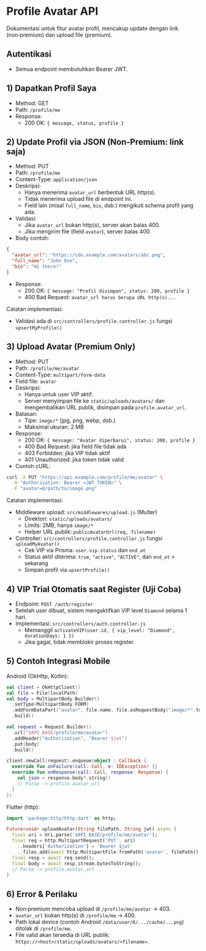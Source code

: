 # Profile Avatar API

Dokumentasi untuk fitur avatar profil, mencakup update dengan link (non‑premium) dan upload file (premium).

## Autentikasi
- Semua endpoint membutuhkan Bearer JWT.

## 1) Dapatkan Profil Saya
- Method: GET
- Path: `/profile/me`
- Response:
  - 200 OK: `{ message, status, profile }`

## 2) Update Profil via JSON (Non‑Premium: link saja)
- Method: PUT
- Path: `/profile/me`
- Content-Type: `application/json`
- Deskripsi:
  - Hanya menerima `avatar_url` berbentuk URL http(s).
  - Tidak menerima upload file di endpoint ini.
  - Field lain (misal `full_name`, `bio`, dsb.) mengikuti schema profil yang ada.
- Validasi:
  - Jika `avatar_url` bukan http(s), server akan balas 400.
  - Jika mengirim file (field `avatar`), server balas 400.
- Body contoh:
```json
{
  "avatar_url": "https://cdn.example.com/avatars/abc.png",
  "full_name": "John Doe",
  "bio": "Hi there!"
}
```
- Response:
  - 200 OK: `{ message: "Profil disimpan", status: 200, profile }`
  - 400 Bad Request: `avatar_url harus berupa URL http(s)...`

Catatan implementasi:
- Validasi ada di `src/controllers/profile.controller.js` fungsi `upsertMyProfile()`

## 3) Upload Avatar (Premium Only)
- Method: PUT
- Path: `/profile/me/avatar`
- Content-Type: `multipart/form-data`
- Field file: `avatar`
- Deskripsi:
  - Hanya untuk user VIP aktif.
  - Server menyimpan file ke `static/uploads/avatars/` dan mengembalikan URL publik, disimpan pada `profile.avatar_url`.
- Batasan:
  - Tipe: `image/*` (jpg, png, webp, dsb.)
  - Maksimal ukuran: 2 MB
- Response:
  - 200 OK: `{ message: "Avatar diperbarui", status: 200, profile }`
  - 400 Bad Request: jika field file tidak ada
  - 403 Forbidden: jika VIP tidak aktif
  - 401 Unauthorized: jika token tidak valid
- Contoh cURL:
```bash
curl -X PUT "https://api.example.com/profile/me/avatar" \
  -H "Authorization: Bearer <JWT_TOKEN>" \
  -F "avatar=@/path/to/image.png"
```

Catatan implementasi:
- Middleware upload: `src/middlewares/upload.js` (Multer)
  - Direktori: `static/uploads/avatars/`
  - Limits: 2MB, hanya `image/*`
  - Helper URL publik: `publicAvatarUrl(req, filename)`
- Controller: `src/controllers/profile.controller.js` fungsi `uploadMyAvatar()`
  - Cek VIP via Prisma: `user.vip.status` dan `end_at`
  - Status aktif diterima: `true`, `"active"`, `"ACTIVE"`, dan `end_at` > sekarang
  - Simpan profil via `upsertProfile()`

## 4) VIP Trial Otomatis saat Register (Uji Coba)
- Endpoint: `POST /auth/register`
- Setelah user dibuat, sistem mengaktifkan VIP level `Diamond` selama 1 hari.
- Implementasi: `src/controllers/auth.controller.js`
  - Memanggil `activateVIP(user.id, { vip_level: "Diamond", durationDays: 1 })`
  - Jika gagal, tidak memblokir proses register.

## 5) Contoh Integrasi Mobile

Android (OkHttp, Kotlin):
```kotlin
val client = OkHttpClient()
val file = File(localPath)
val body = MultipartBody.Builder()
  .setType(MultipartBody.FORM)
  .addFormDataPart("avatar", file.name, file.asRequestBody("image/*".toMediaType()))
  .build()

val request = Request.Builder()
  .url("$API_BASE/profile/me/avatar")
  .addHeader("Authorization", "Bearer $jwt")
  .put(body)
  .build()

client.newCall(request).enqueue(object : Callback {
  override fun onFailure(call: Call, e: IOException) {}
  override fun onResponse(call: Call, response: Response) {
    val json = response.body?.string()
    // Parse -> profile.avatar_url
  }
})
```

Flutter (http):
```dart
import 'package:http/http.dart' as http;

Future<void> uploadAvatar(String filePath, String jwt) async {
  final uri = Uri.parse('$API_BASE/profile/me/avatar');
  final req = http.MultipartRequest('PUT', uri)
    ..headers['Authorization'] = 'Bearer $jwt'
    ..files.add(await http.MultipartFile.fromPath('avatar', filePath));
  final resp = await req.send();
  final body = await resp.stream.bytesToString();
  // Parse -> profile.avatar_url
}
```

## 6) Error & Perilaku
- Non‑premium mencoba upload di `/profile/me/avatar` -> 403.
- `avatar_url` bukan http(s) di `/profile/me` -> 400.
- Path lokal device (contoh Android `/data/user/0/.../cache/...png`) ditolak di `/profile/me`.
- File valid akan tersedia di URL publik: `https://<host>/static/uploads/avatars/<filename>`.
